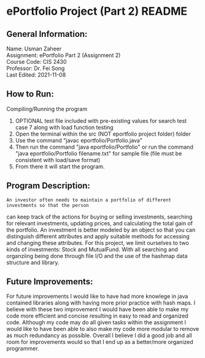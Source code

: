 # ePortfolio Project (Part 2) README

## General Information:

Name: Usman Zaheer  
Assignment: ePortfolio Part 2 (Assignment 2)  
Course Code: CIS 2430  
Professor: Dr. Fei Song  
Last Edited: 2021-11-08

## How to Run:  
Compiling/Running the program  
1. OPTIONAL test file included with pre-existing values for search test case 7 along with load function testing  
2. Open the terminal within the src (NOT eportfolio project folder) folder  
3. Use the command "javac eportfolio/Portfolio.java"  
4. Then run the command "java eportfolio/Portfolio" or run the command "java eportfolio/Portfolio filename.txt" for sample file (file must be consistent with load/save format) 
5. From there it will start the program.

## Program Description:

	An investor often needs to maintain a portfolio of different investments so that the person
can keep track of the actions for buying or selling investments, searching for relevant
investments, updating prices, and calculating the total gain of the portfolio. An investment is
better modeled by an object so that you can distinguish different attributes and apply suitable
methods for accessing and changing these attributes. For this project, we limit ourselves to two
kinds of investments: Stock and MutualFund. With all searching and organziing being done through file I/O
and the use of the hashmap data structure and library.

## Future Improvements:  
For future improvements I would like to have had more knowlege in java contained libraries along
with having more prior practice with hash maps. I believe with these two improvement I would have been
able to make my code more efficient and concise resulting in easy to read and organized code. Although my code
may do all given tasks within the assignment I would like to have been able to also make my code more modular 
to remove as much redundancy as possible. Overall I believe I did a good job and all room for improvements
would so that I end up as a better/more organized programmer.
